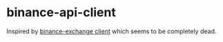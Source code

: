 # binance-api-client

Inspired by [binance-exchange client](https://github.com/binance-exchange/binance-java-api) which seems to be completely
dead.
